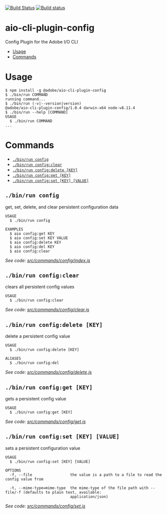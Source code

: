 <!--
Copyright 2018 Adobe. All rights reserved.
This file is licensed to you under the Apache License, Version 2.0 (the "License");
you may not use this file except in compliance with the License. You may obtain a copy
of the License at http://www.apache.org/licenses/LICENSE-2.0

Unless required by applicable law or agreed to in writing, software distributed under
the License is distributed on an "AS IS" BASIS, WITHOUT WARRANTIES OR REPRESENTATIONS
OF ANY KIND, either express or implied. See the License for the specific language
governing permissions and limitations under the License.
-->

[![Build Status](https://travis-ci.org/adobe/aio-cli-plugin-config.svg?branch=master)](https://travis-ci.org/adobe/aio-cli-plugin-config)
[![Build status](https://ci.appveyor.com/api/projects/status/1pimm457lov4f1vr/branch/master?svg=true)](https://ci.appveyor.com/project/shazron/aio-cli-plugin-config/branch/master)


aio-cli-plugin-config
=====================

Config Plugin for the Adobe I/O CLI

<!-- toc -->
* [Usage](#usage)
* [Commands](#commands)
<!-- tocstop -->
# Usage
<!-- usage -->
```sh-session
$ npm install -g @adobe/aio-cli-plugin-config
$ ./bin/run COMMAND
running command...
$ ./bin/run (-v|--version|version)
@adobe/aio-cli-plugin-config/1.0.4 darwin-x64 node-v8.11.4
$ ./bin/run --help [COMMAND]
USAGE
  $ ./bin/run COMMAND
...
```
<!-- usagestop -->
# Commands
<!-- commands -->
* [`./bin/run config`](#bin-run-config)
* [`./bin/run config:clear`](#bin-run-configclear)
* [`./bin/run config:delete [KEY]`](#bin-run-configdelete-key)
* [`./bin/run config:get [KEY]`](#bin-run-configget-key)
* [`./bin/run config:set [KEY] [VALUE]`](#bin-run-configset-key-value)

## `./bin/run config`

get, set, delete, and clear persistent configuration data

```
USAGE
  $ ./bin/run config

EXAMPLES
  $ aio config:get KEY
  $ aio config:set KEY VALUE
  $ aio config:delete KEY
  $ aio config:del KEY
  $ aio config:clear
```

_See code: [src/commands/config/index.js](https://github.com/adobe/aio-cli-plugin-config/blob/v1.0.4/src/commands/config/index.js)_

## `./bin/run config:clear`

clears all persistent config values

```
USAGE
  $ ./bin/run config:clear
```

_See code: [src/commands/config/clear.js](https://github.com/adobe/aio-cli-plugin-config/blob/v1.0.4/src/commands/config/clear.js)_

## `./bin/run config:delete [KEY]`

delete a persistent config value

```
USAGE
  $ ./bin/run config:delete [KEY]

ALIASES
  $ ./bin/run config:del
```

_See code: [src/commands/config/delete.js](https://github.com/adobe/aio-cli-plugin-config/blob/v1.0.4/src/commands/config/delete.js)_

## `./bin/run config:get [KEY]`

gets a persistent config value

```
USAGE
  $ ./bin/run config:get [KEY]
```

_See code: [src/commands/config/get.js](https://github.com/adobe/aio-cli-plugin-config/blob/v1.0.4/src/commands/config/get.js)_

## `./bin/run config:set [KEY] [VALUE]`

sets a persistent configuration value

```
USAGE
  $ ./bin/run config:set [KEY] [VALUE]

OPTIONS
  -f, --file                 the value is a path to a file to read the config value from

  -t, --mime-type=mime-type  the mime-type of the file path with --file/-f (defaults to plain text, available:
                             application/json)
```

_See code: [src/commands/config/set.js](https://github.com/adobe/aio-cli-plugin-config/blob/v1.0.4/src/commands/config/set.js)_
<!-- commandsstop -->
